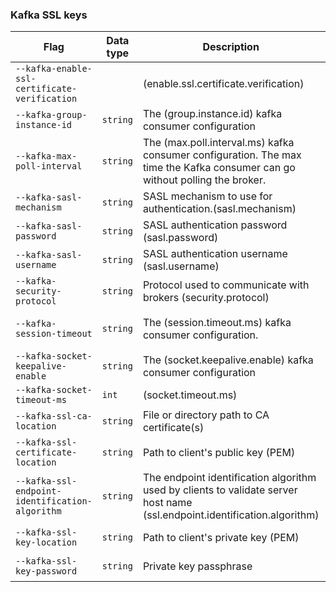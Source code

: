 ### Kafka SSL keys

| Flag | Data type | Description | Default | Required | Additional |
|---|---|---|---|---|---|
| `--kafka-enable-ssl-certificate-verification`  |  | (enable.ssl.certificate.verification) |  |  |  |
|  `--kafka-group-instance-id` | `string` | The (group.instance.id) kafka consumer configuration |  |  |  |
| `--kafka-max-poll-interval` | `string` | The (max.poll.interval.ms) kafka consumer configuration. The max time the Kafka consumer can go without polling the broker.  |  |  | Kafka consumer exits after this timeout. |
| `--kafka-sasl-mechanism` | `string` | SASL mechanism to use for authentication.(sasl.mechanism) |  |  |  |
| `--kafka-sasl-password` | `string` | SASL authentication password (sasl.password) |  |  |  |
| `--kafka-sasl-username` | `string` | SASL authentication username (sasl.username) |  |  |  |
| `--kafka-security-protocol` | `string` | Protocol used to communicate with brokers (security.protocol) |  |  |  |
| `--kafka-session-timeout` | `string` | The (session.timeout.ms) kafka consumer configuration. |  |  | The max time the Kafka consumer can go without sending a heartbeat to the broker |
| `--kafka-socket-keepalive-enable` | `string` | The (socket.keepalive.enable) kafka consumer configuration |  |  |  |
| `--kafka-socket-timeout-ms` | `int` | (socket.timeout.ms) |  |  |  |
| `--kafka-ssl-ca-location` | `string` | File or directory path to CA certificate(s) |  |  | Used for verifying the broker's key (ssl.ca.location) |
| `--kafka-ssl-certificate-location` | `string` | Path to client's public key (PEM) |  |  | Used for authentication(ssl.certificate.location) |
| `--kafka-ssl-endpoint-identification-algorithm` | `string` | The endpoint identification algorithm used by clients to validate server host name (ssl.endpoint.identification.algorithm) |  |  |  |
| `--kafka-ssl-key-location` | `string` | Path to client's private key (PEM) |  |  | Used for authentication(ssl.key.location) |
| `--kafka-ssl-key-password`| `string` | Private key passphrase |  |  | fUsed with ssl.key.location and set_ssl_cert()(ssl.key.password) |
